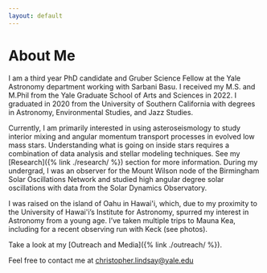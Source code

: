 ```yaml
---
layout: default
---
```


# About Me

I am a third year PhD candidate and Gruber Science Fellow at the Yale Astronomy department working with Sarbani Basu. I received my M.S. and M.Phil from the Yale Graduate School of Arts and Sciences in 2022. I graduated in 2020 from the University of Southern California with degrees in Astronomy, Environmental Studies, and Jazz Studies. 

Currently, I am primarily interested in using asteroseismology to study interior mixing and angular momentum transport processes in evolved low mass stars. Understanding what is going on inside stars requires a combination of data analysis and stellar modeling techniques. See my [Research]({% link ./research/ %}) section for more information. 
During my undergrad, I was an observer for the Mount Wilson node of the Birmingham Solar Oscillations Network and studied high angular degree solar oscillations with data from the Solar Dynamics Observatory. 

I was raised on the island of Oahu in Hawai'i, which, due to my proximity to the University of Hawai'i’s Institute for Astronomy, spurred my interest in Astronomy from a young age. I’ve taken multiple trips to Mauna Kea, including for a recent observing run with Keck (see photos). 

Take a look at my [Outreach and Media]({% link ./outreach/ %}). 

Feel free to contact me at christopher.lindsay@yale.edu
